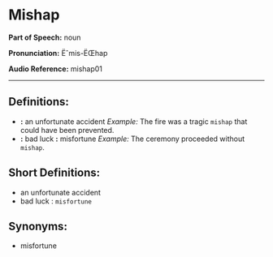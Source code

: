 # Mishap

**Part of Speech:** noun

**Pronunciation:** Ëˆmis-ËŒhap

**Audio Reference:** mishap01

---

## Definitions:
- **:** an unfortunate accident 
  *Example:* The fire was a tragic `mishap` that could have been prevented.
- **:** bad luck **:** misfortune 
  *Example:* The ceremony proceeded without `mishap`.

## Short Definitions:
- an unfortunate accident
- bad luck : `misfortune`

## Synonyms:
- misfortune